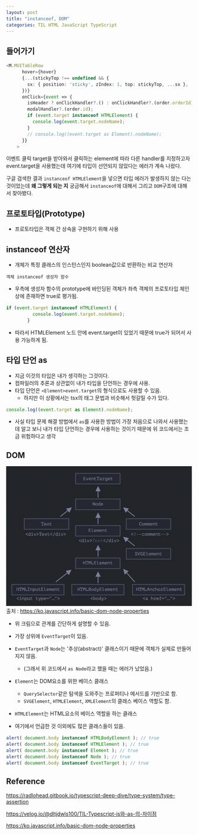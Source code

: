 ```yaml
---
layout: post
title: "instanceof, DOM"
categories: TIL HTML JavaScript TypeScript
---
```


## 들어가기

```TypeScript
<M.MUITableRow
      hover={hover}
      {...(stickyTop !== undefined && {
        sx: { position: 'sticky', zIndex: 1, top: stickyTop, ...sx },
      })}
      onClick={event => {
        isHeader ? onClickHandler?.() : onClickHandler?.(order.orderId);
        modalHandler?.(order.id);
        if (event.target instanceof HTMLElement) {
          console.log(event.target.nodeName);
        }
        // console.log((event.target as Element).nodeName);
      }}
    >
```

이벤트 클릭 target을 받아와서 클릭하는 element에 따라 다른 handler를 지정하고자 event.target을 사용했는데 여기에 타입이 선언되지 않았다는 에러가 계속 나왔다.

구글 검색한 결과 `instanceof HTMLElement`을 넣으면 타입 에러가 발생하지 않는 다는 것이었는데 <b>왜 그렇게 되는 지</b> 궁금해서 `instanceof`에 대해서 그리고 `DOM`구조에 대해서 찾아봤다.

## 프로토타입(Prototype)

- 프로토타입은 객체 간 상속을 구현하기 위해 사용

## instanceof 연산자

- 개체가 특정 클래스의 인스턴스인지 boolean값으로 반환하는 비교 연산자

```
객체 instanceof 생성자 함수
```

- 우측에 생성자 함수의 prototype에 바인딩된 객체가 좌측 객체의 프로토타입 체인 상에 존재하면 true로 평가됨.

```TypeScript
if (event.target instanceof HTMLElement) {
          console.log(event.target.nodeName);
        }
```

- 따라서 HTMLElement 노드 안에 event.target이 있었기 때문에 true가 되어서 사용 가능하게 됨.

## 타입 단언 as

- 지금 이것의 타입은 내가 생각하는 그것이다.
- 컴파일러의 추론과 상관없이 내가 타입을 단언하는 경우에 사용.
- 타입 단언은 `<Element>event.target`의 형식으로도 사용할 수 있음.
  - 하지만 이 상황에서는 tsx의 태그 문법과 비슷해서 헛갈릴 수가 있다.

```TypeScript
console.log((event.target as Element).nodeName);
```

- 사실 타입 문제 해결 방법에서 `as`를 사용한 방법이 가장 처음으로 나와서 사용했는데 알고 보니 내가 타입 단언하는 경우에 사용하는 것이기 때문에 위 코드에서는 조금 위험하다고 생각

## DOM

![node의 종류](/assets/img/post/20220301/node.png)
출처 : https://ko.javascript.info/basic-dom-node-properties

- 위 크림으로 관계를 간단하게 설명할 수 있음.
- 가장 상위에 `EventTarget`이 있음.
- `EventTarget`과 `Node`는 '추상(abstract)' 클래스이기 때문에 객체가 실제로 만들어지지 않음.
  - (그래서 위 코드에서 `as Node`라고 했을 때는 에러가 났었음.)
- `Element`는 DOM요소를 위한 베이스 클래스

  - `QuerySelector`같은 탐색을 도와주는 프로퍼티나 메서드를 기반으로 함.
  - `SVGElement`, `HTMLElement`, `XMLElement`의 클래스 베이스 역할도 함.

- `HTMLElement`는 HTML요소의 베이스 역할을 하는 클래스
- 여기에서 언급한 것 이외에도 많은 클래스들이 있음.

```JavaScript
alert( document.body instanceof HTMLBodyElement ); // true
alert( document.body instanceof HTMLElement ); // true
alert( document.body instanceof Element ); // true
alert( document.body instanceof Node ); // true
alert( document.body instanceof EventTarget ); // true
```

## Reference

https://radlohead.gitbook.io/typescript-deep-dive/type-system/type-assertion

https://velog.io/@dltjdwls100/TIL-Typescript-is와-as-의-차이점

https://ko.javascript.info/basic-dom-node-properties
